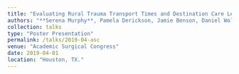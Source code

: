 ```yaml
---
title: "Evaluating Rural Trauma Transport Times and Destination Care Level with Rural Urban Commuting Areas"
authors: "**Serena Murphy**, Pamela Derickson, Jamie Benson, Daniel Wolfson, Ajai Malhotra, Gary An"
collection: talks
type: "Poster Presentation"
permalink: /talks/2019-04-asc
venue: "Academic Surgical Congress"
date: 2019-04-01
location: "Houston, TX."
---
```

